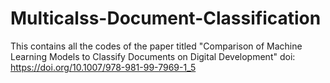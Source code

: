 # Multicalss-Document-Classification
This contains all the codes of the paper titled "Comparison of Machine Learning Models to Classify Documents on Digital Development"
doi: https://doi.org/10.1007/978-981-99-7969-1_5
